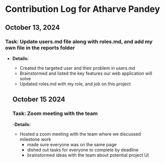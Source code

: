 # Contribution Log for Atharve Pandey

## October 13, 2024

### Task: Update users.md file along with roles.md, and add my own file in the reports folder

- **Details:**

  - Created the targeted user and their problem in users.md
  - Brainstormed and listed the key features our web application will solve
  - Updated roles.md with my role, and job on this project

  ## October 15 2024

  ### Task: Zoom meeting with the team

  -**Details:**

  - Hosted a zoom meeting with the team where we discussed milestone work
    - made sure everyone was on the same page
    - dished out tasks for everyone to complete by deadline
    - brainstormed ideas with the team about potential project UI
